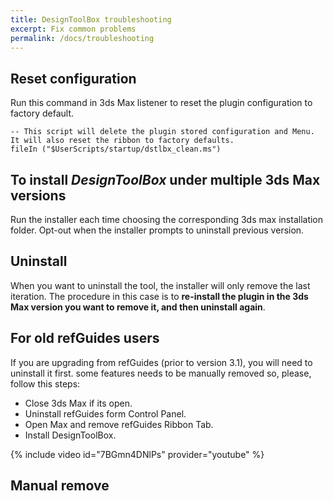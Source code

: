 ```yaml
---
title: DesignToolBox troubleshooting
excerpt: Fix common problems
permalink: /docs/troubleshooting
---
```


## Reset configuration

Run this command in 3ds Max listener to reset the plugin configuration to factory default.

```mxs
-- This script will delete the plugin stored configuration and Menu. It will also reset the ribbon to factory defaults.
fileIn ("$UserScripts/startup/dstlbx_clean.ms")

```

## To install *DesignToolBox* under multiple 3ds Max versions

Run the installer each time choosing the corresponding 3ds max installation folder. Opt-out when the installer prompts to uninstall previous version.

## Uninstall

When you want to uninstall the tool, the installer will only remove the last iteration.
The procedure in this case is to **re-install the plugin in the 3ds Max version you want to remove it, and then uninstall again**.

## For old refGuides users

If you are upgrading from refGuides (prior to version 3.1), you will need to uninstall it first. some features needs to be manually removed so, please, follow this steps:

- Close 3ds Max if its open.
- Uninstall refGuides form Control Panel.
- Open Max and remove refGuides Ribbon Tab.
- Install DesignToolBox.

{% include video id="7BGmn4DNlPs" provider="youtube" %}

## Manual remove

<script src="https://gist.github.com/HAG87/9719331c48738c158f493de13290bc83.js"></script>
